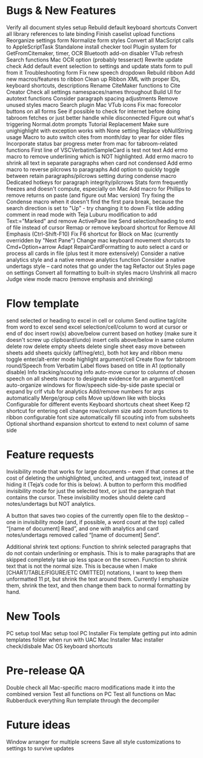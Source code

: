 # Bugs & New Features
Verify all document styles setup
Rebuild default keyboard shortcuts
Convert all library references to late binding
Finish caselist upload functions
Reorganize settings form
Normalize form styles
Convert all MacScript calls to AppleScriptTask
Standalone install checker tool
Plugin system for GetFromCitemaker, timer, OCR
Bluetooth add-on disabler
VTub refresh
Search functions
Mac OCR option (probably tesseract)
Rewrite update check
Add default event selection to settings and update stats form to pull from it
Troubleshooting form
Fix new speech dropdown
Rebuild ribbon
Add new macros/features to ribbon
Clean up Ribbon XML with proper IDs, keyboard shortcuts, descriptions
Rename CiteMaker functions to Cite Creator
Check all settings namespaces/names throughout
Build UI for autotext functions
Consider paragraph spacing adjustments
Remove unused styles macro
Search plugin
Mac VTub icons
Fix mac forecolor buttons on all forms
See if possible to check for internet before doing tabroom fetches or just better handle while disconnected
Figure out what's triggering Normal.dotm prompts
Tutorial Replacement
Make sure unighighlight with exception works with None setting
Replace vbNullString usage
Macro to auto switch cites from month/day to year for older files
Incorporate status bar progress meter from mac for tabroom-related functions
First line of VSCVerbatimSampleCard is test not text
Add ermo macro to remove underlining which is NOT highlighted.
Add ermo macro to shrink all text in separate paragraphs when card not condensed
Add ermo macro to reverse pilcrows to paragraphs
Add option to quickly toggle between retain paragraphs/pilcrows setting during condense macro
Dedicated hotkeys for paragraph integrity/pilcrows
Stats form frequently freezes and doesn't compute, especially on Mac
Add macro for Phillips to remove returns on paste (and figure out Mac version)
Try fixing the Condense macro when it doesn't find the first para break, because the search direction is set to "Up" - try changing it to down
Fix tilde adding comment in read mode with Teja Luburu modification to add Text:="Marked" and remove ActivePane line
Send selection/heading to end of file instead of cursor
Remap or remove keyboard shortcut for Remove All Emphasis (Ctrl-Shift-F10)
Fix F6 shortcut for Block on Mac (currently overridden by "Next Pane")
Change mac keyboard movement shorcuts to Cmd+Option+arrow
Adapt RepairCardFormatting to auto select a card or process all cards in file (plus test it more extensively)
Consider a native analytics style and a native remove analytics function
Consider a native undertags style – card notes that go under the tag
Refactor out Styles page on settings
Convert all formatting to built-in styles macro
Unshrink all macro
Judge view mode macro (remove emphasis and shrinking)

# Flow template
send selected or heading to excel in cell or column
Send outline tag/cite from word to excel
send excel selection/cell/column to word at cursor or end of doc
insert row(s) above/below current based on hotkey (make sure it doesn't screw up clipboard/undo)
insert cells above/below in same column
delete row
delete empty sheets
delete single sheet
easy move between sheets
add sheets quickly (aff/neg/etc), both hot key and ribbon menu
toggle enter/alt-enter mode
highlight argument/cell
Create flow for tabroom round/Speech from Verbatim
Label flows based on title in A1 (optionally disable)
Info tracking/scouting info
auto-move cursor to columns of chosen speech on all sheets
macro to designate evidence for an argument/cell
auto-organize windows for flow/speech side-by-side
paste special or expand by crlf
vtub for analytics
Add/remove numbers for args automatically
Merge/group cells
Move up/down like with blocks
Configurable for different events
Keyboard shortcuts cheat sheet
Keep f2 shortcut for entering cell
change row/column size
add zoom functions to ribbon
configurable font size
automatically fill scouting info from subsheets
Optional shorthand expansion
shortcut to extend to next column of same side

# Feature requests

Invisibility mode that works for large documents – even if that comes at the cost of deleting the unhighlighted, uncited, and untagged text, instead of hiding it (Teja’s code for this is below).
	A button to perform this modified invisibility mode for just the selected text, or just the paragraph that contains the cursor.
    These invisibility modes should delete card notes/undertags but NOT analytics. 

A button that saves two copies of the currently open file to the desktop – one in invisibility mode (and, if possible, a word count at the top) called “[name of document] Read”, and one with analytics and card notes/undertags removed called “[name of document] Send”.

Additional shrink text options:
    Function to shrink selected paragraphs that do not contain underlining or emphasis. This is to make paragraphs that are skipped completely take up less space on the screen.
    Function to shrink text that is not the normal size. This is because when I make [CHART/TABLE/FIGURE/ETC OMITTED] notations, I want to keep them unformatted 11 pt, but shrink the text around them. Currently I emphasize them, shrink the text, and then change them back to normal formatting by hand.

# New Tools
PC setup tool
Mac setup tool
PC Installer
	Fix template getting put into admin templates folder when run with UAC
Mac Installer
	Mac installer check/disbale Mac OS keyboard shortcuts

# Pre-release QA
Double check all Mac-specific macro modifications made it into the combined version
Test all functions on PC
Test all functions on Mac
Rubberduck everything
Run template through the decompiler
	
# Future ideas
Window arranger for multiple screens
Save all style customizations to settings to survive updates
